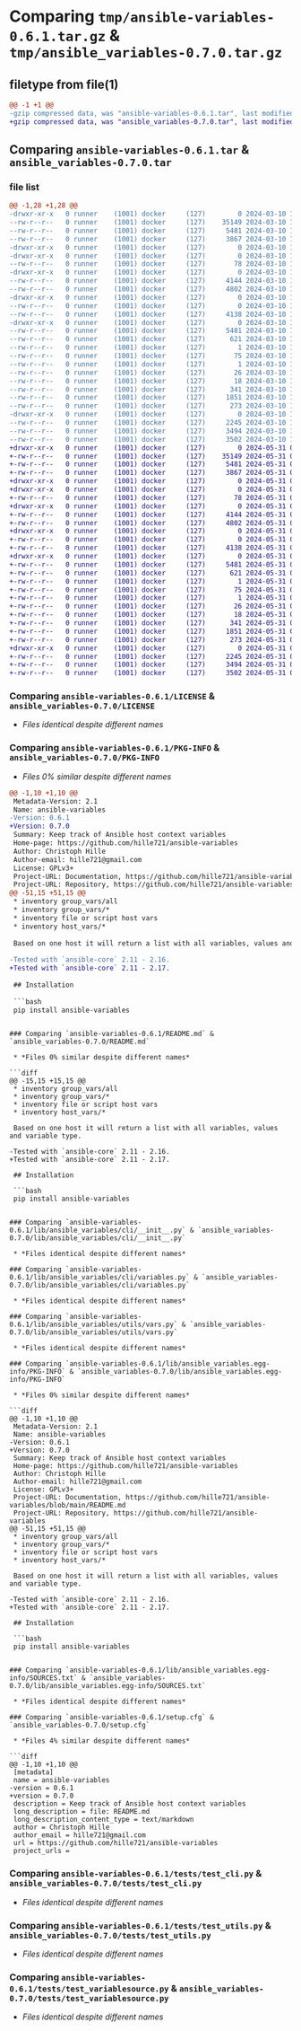 # Comparing `tmp/ansible-variables-0.6.1.tar.gz` & `tmp/ansible_variables-0.7.0.tar.gz`

## filetype from file(1)

```diff
@@ -1 +1 @@
-gzip compressed data, was "ansible-variables-0.6.1.tar", last modified: Sun Mar 10 11:46:20 2024, max compression
+gzip compressed data, was "ansible_variables-0.7.0.tar", last modified: Fri May 31 06:32:03 2024, max compression
```

## Comparing `ansible-variables-0.6.1.tar` & `ansible_variables-0.7.0.tar`

### file list

```diff
@@ -1,28 +1,28 @@
-drwxr-xr-x   0 runner    (1001) docker     (127)        0 2024-03-10 11:46:20.931363 ansible-variables-0.6.1/
--rw-r--r--   0 runner    (1001) docker     (127)    35149 2024-03-10 11:46:15.000000 ansible-variables-0.6.1/LICENSE
--rw-r--r--   0 runner    (1001) docker     (127)     5481 2024-03-10 11:46:20.931363 ansible-variables-0.6.1/PKG-INFO
--rw-r--r--   0 runner    (1001) docker     (127)     3867 2024-03-10 11:46:15.000000 ansible-variables-0.6.1/README.md
-drwxr-xr-x   0 runner    (1001) docker     (127)        0 2024-03-10 11:46:20.923363 ansible-variables-0.6.1/lib/
-drwxr-xr-x   0 runner    (1001) docker     (127)        0 2024-03-10 11:46:20.927363 ansible-variables-0.6.1/lib/ansible_variables/
--rw-r--r--   0 runner    (1001) docker     (127)       78 2024-03-10 11:46:15.000000 ansible-variables-0.6.1/lib/ansible_variables/__init__.py
-drwxr-xr-x   0 runner    (1001) docker     (127)        0 2024-03-10 11:46:20.927363 ansible-variables-0.6.1/lib/ansible_variables/cli/
--rw-r--r--   0 runner    (1001) docker     (127)     4144 2024-03-10 11:46:15.000000 ansible-variables-0.6.1/lib/ansible_variables/cli/__init__.py
--rw-r--r--   0 runner    (1001) docker     (127)     4802 2024-03-10 11:46:15.000000 ansible-variables-0.6.1/lib/ansible_variables/cli/variables.py
-drwxr-xr-x   0 runner    (1001) docker     (127)        0 2024-03-10 11:46:20.927363 ansible-variables-0.6.1/lib/ansible_variables/utils/
--rw-r--r--   0 runner    (1001) docker     (127)        0 2024-03-10 11:46:15.000000 ansible-variables-0.6.1/lib/ansible_variables/utils/__init__.py
--rw-r--r--   0 runner    (1001) docker     (127)     4138 2024-03-10 11:46:15.000000 ansible-variables-0.6.1/lib/ansible_variables/utils/vars.py
-drwxr-xr-x   0 runner    (1001) docker     (127)        0 2024-03-10 11:46:20.927363 ansible-variables-0.6.1/lib/ansible_variables.egg-info/
--rw-r--r--   0 runner    (1001) docker     (127)     5481 2024-03-10 11:46:20.000000 ansible-variables-0.6.1/lib/ansible_variables.egg-info/PKG-INFO
--rw-r--r--   0 runner    (1001) docker     (127)      621 2024-03-10 11:46:20.000000 ansible-variables-0.6.1/lib/ansible_variables.egg-info/SOURCES.txt
--rw-r--r--   0 runner    (1001) docker     (127)        1 2024-03-10 11:46:20.000000 ansible-variables-0.6.1/lib/ansible_variables.egg-info/dependency_links.txt
--rw-r--r--   0 runner    (1001) docker     (127)       75 2024-03-10 11:46:20.000000 ansible-variables-0.6.1/lib/ansible_variables.egg-info/entry_points.txt
--rw-r--r--   0 runner    (1001) docker     (127)        1 2024-03-10 11:46:20.000000 ansible-variables-0.6.1/lib/ansible_variables.egg-info/not-zip-safe
--rw-r--r--   0 runner    (1001) docker     (127)       26 2024-03-10 11:46:20.000000 ansible-variables-0.6.1/lib/ansible_variables.egg-info/requires.txt
--rw-r--r--   0 runner    (1001) docker     (127)       18 2024-03-10 11:46:20.000000 ansible-variables-0.6.1/lib/ansible_variables.egg-info/top_level.txt
--rw-r--r--   0 runner    (1001) docker     (127)      341 2024-03-10 11:46:15.000000 ansible-variables-0.6.1/pyproject.toml
--rw-r--r--   0 runner    (1001) docker     (127)     1851 2024-03-10 11:46:20.931363 ansible-variables-0.6.1/setup.cfg
--rw-r--r--   0 runner    (1001) docker     (127)      273 2024-03-10 11:46:15.000000 ansible-variables-0.6.1/setup.py
-drwxr-xr-x   0 runner    (1001) docker     (127)        0 2024-03-10 11:46:20.927363 ansible-variables-0.6.1/tests/
--rw-r--r--   0 runner    (1001) docker     (127)     2245 2024-03-10 11:46:15.000000 ansible-variables-0.6.1/tests/test_cli.py
--rw-r--r--   0 runner    (1001) docker     (127)     3494 2024-03-10 11:46:15.000000 ansible-variables-0.6.1/tests/test_utils.py
--rw-r--r--   0 runner    (1001) docker     (127)     3502 2024-03-10 11:46:15.000000 ansible-variables-0.6.1/tests/test_variablesource.py
+drwxr-xr-x   0 runner    (1001) docker     (127)        0 2024-05-31 06:32:03.484381 ansible_variables-0.7.0/
+-rw-r--r--   0 runner    (1001) docker     (127)    35149 2024-05-31 06:31:59.000000 ansible_variables-0.7.0/LICENSE
+-rw-r--r--   0 runner    (1001) docker     (127)     5481 2024-05-31 06:32:03.484381 ansible_variables-0.7.0/PKG-INFO
+-rw-r--r--   0 runner    (1001) docker     (127)     3867 2024-05-31 06:31:59.000000 ansible_variables-0.7.0/README.md
+drwxr-xr-x   0 runner    (1001) docker     (127)        0 2024-05-31 06:32:03.480381 ansible_variables-0.7.0/lib/
+drwxr-xr-x   0 runner    (1001) docker     (127)        0 2024-05-31 06:32:03.480381 ansible_variables-0.7.0/lib/ansible_variables/
+-rw-r--r--   0 runner    (1001) docker     (127)       78 2024-05-31 06:31:59.000000 ansible_variables-0.7.0/lib/ansible_variables/__init__.py
+drwxr-xr-x   0 runner    (1001) docker     (127)        0 2024-05-31 06:32:03.484381 ansible_variables-0.7.0/lib/ansible_variables/cli/
+-rw-r--r--   0 runner    (1001) docker     (127)     4144 2024-05-31 06:31:59.000000 ansible_variables-0.7.0/lib/ansible_variables/cli/__init__.py
+-rw-r--r--   0 runner    (1001) docker     (127)     4802 2024-05-31 06:31:59.000000 ansible_variables-0.7.0/lib/ansible_variables/cli/variables.py
+drwxr-xr-x   0 runner    (1001) docker     (127)        0 2024-05-31 06:32:03.484381 ansible_variables-0.7.0/lib/ansible_variables/utils/
+-rw-r--r--   0 runner    (1001) docker     (127)        0 2024-05-31 06:31:59.000000 ansible_variables-0.7.0/lib/ansible_variables/utils/__init__.py
+-rw-r--r--   0 runner    (1001) docker     (127)     4138 2024-05-31 06:31:59.000000 ansible_variables-0.7.0/lib/ansible_variables/utils/vars.py
+drwxr-xr-x   0 runner    (1001) docker     (127)        0 2024-05-31 06:32:03.484381 ansible_variables-0.7.0/lib/ansible_variables.egg-info/
+-rw-r--r--   0 runner    (1001) docker     (127)     5481 2024-05-31 06:32:03.000000 ansible_variables-0.7.0/lib/ansible_variables.egg-info/PKG-INFO
+-rw-r--r--   0 runner    (1001) docker     (127)      621 2024-05-31 06:32:03.000000 ansible_variables-0.7.0/lib/ansible_variables.egg-info/SOURCES.txt
+-rw-r--r--   0 runner    (1001) docker     (127)        1 2024-05-31 06:32:03.000000 ansible_variables-0.7.0/lib/ansible_variables.egg-info/dependency_links.txt
+-rw-r--r--   0 runner    (1001) docker     (127)       75 2024-05-31 06:32:03.000000 ansible_variables-0.7.0/lib/ansible_variables.egg-info/entry_points.txt
+-rw-r--r--   0 runner    (1001) docker     (127)        1 2024-05-31 06:32:03.000000 ansible_variables-0.7.0/lib/ansible_variables.egg-info/not-zip-safe
+-rw-r--r--   0 runner    (1001) docker     (127)       26 2024-05-31 06:32:03.000000 ansible_variables-0.7.0/lib/ansible_variables.egg-info/requires.txt
+-rw-r--r--   0 runner    (1001) docker     (127)       18 2024-05-31 06:32:03.000000 ansible_variables-0.7.0/lib/ansible_variables.egg-info/top_level.txt
+-rw-r--r--   0 runner    (1001) docker     (127)      341 2024-05-31 06:31:59.000000 ansible_variables-0.7.0/pyproject.toml
+-rw-r--r--   0 runner    (1001) docker     (127)     1851 2024-05-31 06:32:03.484381 ansible_variables-0.7.0/setup.cfg
+-rw-r--r--   0 runner    (1001) docker     (127)      273 2024-05-31 06:31:59.000000 ansible_variables-0.7.0/setup.py
+drwxr-xr-x   0 runner    (1001) docker     (127)        0 2024-05-31 06:32:03.484381 ansible_variables-0.7.0/tests/
+-rw-r--r--   0 runner    (1001) docker     (127)     2245 2024-05-31 06:31:59.000000 ansible_variables-0.7.0/tests/test_cli.py
+-rw-r--r--   0 runner    (1001) docker     (127)     3494 2024-05-31 06:31:59.000000 ansible_variables-0.7.0/tests/test_utils.py
+-rw-r--r--   0 runner    (1001) docker     (127)     3502 2024-05-31 06:31:59.000000 ansible_variables-0.7.0/tests/test_variablesource.py
```

### Comparing `ansible-variables-0.6.1/LICENSE` & `ansible_variables-0.7.0/LICENSE`

 * *Files identical despite different names*

### Comparing `ansible-variables-0.6.1/PKG-INFO` & `ansible_variables-0.7.0/PKG-INFO`

 * *Files 0% similar despite different names*

```diff
@@ -1,10 +1,10 @@
 Metadata-Version: 2.1
 Name: ansible-variables
-Version: 0.6.1
+Version: 0.7.0
 Summary: Keep track of Ansible host context variables
 Home-page: https://github.com/hille721/ansible-variables
 Author: Christoph Hille
 Author-email: hille721@gmail.com
 License: GPLv3+
 Project-URL: Documentation, https://github.com/hille721/ansible-variables/blob/main/README.md
 Project-URL: Repository, https://github.com/hille721/ansible-variables
@@ -51,15 +51,15 @@
 * inventory group_vars/all
 * inventory group_vars/*
 * inventory file or script host vars
 * inventory host_vars/*
 
 Based on one host it will return a list with all variables, values and variable type.
 
-Tested with `ansible-core` 2.11 - 2.16.
+Tested with `ansible-core` 2.11 - 2.17.
 
 ## Installation
 
 ```bash
 pip install ansible-variables
 ```
```

### Comparing `ansible-variables-0.6.1/README.md` & `ansible_variables-0.7.0/README.md`

 * *Files 0% similar despite different names*

```diff
@@ -15,15 +15,15 @@
 * inventory group_vars/all
 * inventory group_vars/*
 * inventory file or script host vars
 * inventory host_vars/*
 
 Based on one host it will return a list with all variables, values and variable type.
 
-Tested with `ansible-core` 2.11 - 2.16.
+Tested with `ansible-core` 2.11 - 2.17.
 
 ## Installation
 
 ```bash
 pip install ansible-variables
 ```
```

### Comparing `ansible-variables-0.6.1/lib/ansible_variables/cli/__init__.py` & `ansible_variables-0.7.0/lib/ansible_variables/cli/__init__.py`

 * *Files identical despite different names*

### Comparing `ansible-variables-0.6.1/lib/ansible_variables/cli/variables.py` & `ansible_variables-0.7.0/lib/ansible_variables/cli/variables.py`

 * *Files identical despite different names*

### Comparing `ansible-variables-0.6.1/lib/ansible_variables/utils/vars.py` & `ansible_variables-0.7.0/lib/ansible_variables/utils/vars.py`

 * *Files identical despite different names*

### Comparing `ansible-variables-0.6.1/lib/ansible_variables.egg-info/PKG-INFO` & `ansible_variables-0.7.0/lib/ansible_variables.egg-info/PKG-INFO`

 * *Files 0% similar despite different names*

```diff
@@ -1,10 +1,10 @@
 Metadata-Version: 2.1
 Name: ansible-variables
-Version: 0.6.1
+Version: 0.7.0
 Summary: Keep track of Ansible host context variables
 Home-page: https://github.com/hille721/ansible-variables
 Author: Christoph Hille
 Author-email: hille721@gmail.com
 License: GPLv3+
 Project-URL: Documentation, https://github.com/hille721/ansible-variables/blob/main/README.md
 Project-URL: Repository, https://github.com/hille721/ansible-variables
@@ -51,15 +51,15 @@
 * inventory group_vars/all
 * inventory group_vars/*
 * inventory file or script host vars
 * inventory host_vars/*
 
 Based on one host it will return a list with all variables, values and variable type.
 
-Tested with `ansible-core` 2.11 - 2.16.
+Tested with `ansible-core` 2.11 - 2.17.
 
 ## Installation
 
 ```bash
 pip install ansible-variables
 ```
```

### Comparing `ansible-variables-0.6.1/lib/ansible_variables.egg-info/SOURCES.txt` & `ansible_variables-0.7.0/lib/ansible_variables.egg-info/SOURCES.txt`

 * *Files identical despite different names*

### Comparing `ansible-variables-0.6.1/setup.cfg` & `ansible_variables-0.7.0/setup.cfg`

 * *Files 4% similar despite different names*

```diff
@@ -1,10 +1,10 @@
 [metadata]
 name = ansible-variables
-version = 0.6.1
+version = 0.7.0
 description = Keep track of Ansible host context variables
 long_description = file: README.md
 long_description_content_type = text/markdown
 author = Christoph Hille
 author_email = hille721@gmail.com
 url = https://github.com/hille721/ansible-variables
 project_urls =
```

### Comparing `ansible-variables-0.6.1/tests/test_cli.py` & `ansible_variables-0.7.0/tests/test_cli.py`

 * *Files identical despite different names*

### Comparing `ansible-variables-0.6.1/tests/test_utils.py` & `ansible_variables-0.7.0/tests/test_utils.py`

 * *Files identical despite different names*

### Comparing `ansible-variables-0.6.1/tests/test_variablesource.py` & `ansible_variables-0.7.0/tests/test_variablesource.py`

 * *Files identical despite different names*

